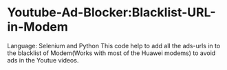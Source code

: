 # Youtube-Ad-Blocker:Blacklist-URL-in-Modem
Language: Selenium and Python 
This code help to add all the ads-urls in to the blacklist of Modem(Works with most of the Huawei modems) to avoid ads in the Youtue videos.
